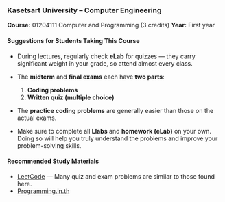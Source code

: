 ### Kasetsart University – Computer Engineering

**Course:** 01204111 Computer and Programming (3 credits)
**Year:** First year

#### Suggestions for Students Taking This Course

* During lectures, regularly check **eLab** for quizzes — they carry significant weight in your grade, so attend almost every class.
* The **midterm** and **final exams** each have **two parts**:

  1. **Coding problems**
  2. **Written quiz (multiple choice)**
* The **practice coding problems** are generally easier than those on the actual exams.
* Make sure to complete all **Llabs** and **homework (eLab)** on your own. Doing so will help you truly understand the problems and improve your problem-solving skills.

#### Recommended Study Materials

* [LeetCode](https://leetcode.com) — Many quiz and exam problems are similar to those found here.
* [Programming.in.th](https://programming.in.th)